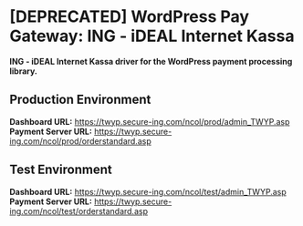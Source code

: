 # [DEPRECATED] WordPress Pay Gateway: ING - iDEAL Internet Kassa

**ING - iDEAL Internet Kassa driver for the WordPress payment processing library.**

## Production Environment

**Dashboard URL:** https://twyp.secure-ing.com/ncol/prod/admin_TWYP.asp  
**Payment Server URL:** https://twyp.secure-ing.com/ncol/prod/orderstandard.asp  

## Test Environment

**Dashboard URL:** https://twyp.secure-ing.com/ncol/test/admin_TWYP.asp  
**Payment Server URL:** https://twyp.secure-ing.com/ncol/test/orderstandard.asp  
